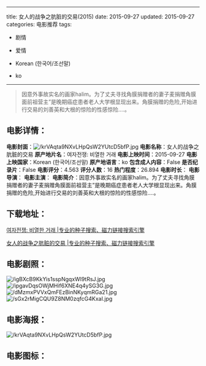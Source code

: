 
---
title: 女人的战争之肮脏的交易(2015)
date: 2015-09-27
updated: 2015-09-27
categories: 电影推荐
tags:
- 剧情
- 爱情

- Korean (한국어/조선말)
- ko
---


> 因意外事故实名的画家halim。为了丈夫寻找角膜捐赠者的妻子麦捐赠角膜面前祖营主”是晚期癌症患者老人大学根显现出来。角膜捐赠的危险,开始进行交易的刘善英和大根的惊险的性感惊险....。

## **电影详情**：

**电影封面**：<img src="https://image.tmdb.org/t/p/w200/krVAqta9NXvLHpQsW2YUtcD5bfP.jpg" alt="/krVAqta9NXvLHpQsW2YUtcD5bfP.jpg" title="/krVAqta9NXvLHpQsW2YUtcD5bfP.jpg">
**电影名称**：女人的战争之肮脏的交易
**原产地片名**：여자전쟁: 비열한 거래
**电影上映时间**：2015-09-27
**电影上映国家**：Korean (한국어/조선말)
**原产地语言**：ko
**包含成人内容**：False
**是否纪录片**：False
**电影评分**：4.563
**评分人数**：16
**热门程度**：26.894
**电影时长**：
**电影导演**：
**电影主演**：
**电影简介**：因意外事故实名的画家halim。为了丈夫寻找角膜捐赠者的妻子麦捐赠角膜面前祖营主”是晚期癌症患者老人大学根显现出来。角膜捐赠的危险,开始进行交易的刘善英和大根的惊险的性感惊险....。

## **下载地址**：
[여자전쟁: 비열한 거래 |专业的种子搜索、磁力链接搜索引擎](https://movie.amd794.com:2083/?search=%EC%97%AC%EC%9E%90%EC%A0%84%EC%9F%81%3A%20%EB%B9%84%EC%97%B4%ED%95%9C%20%EA%B1%B0%EB%9E%98&ordering=&mode=match_phrase&page_size=10&page=1)

[女人的战争之肮脏的交易 |专业的种子搜索、磁力链接搜索引擎](https://movie.amd794.com:2083/?search=%E5%A5%B3%E4%BA%BA%E7%9A%84%E6%88%98%E4%BA%89%E4%B9%8B%E8%82%AE%E8%84%8F%E7%9A%84%E4%BA%A4%E6%98%93&ordering=&mode=match_phrase&page_size=10&page=1)
 

## **电影剧照**：
<img src="https://image.tmdb.org/t/p/original/igBXcB9KkYis1sspNgqxWl9tRsJ.jpg" alt="/igBXcB9KkYis1sspNgqxWl9tRsJ.jpg" title="/igBXcB9KkYis1sspNgqxWl9tRsJ.jpg"><img src="https://image.tmdb.org/t/p/original/ipgavDqsOWjMHif6XNE4q4ySG3G.jpg" alt="/ipgavDqsOWjMHif6XNE4q4ySG3G.jpg" title="/ipgavDqsOWjMHif6XNE4q4ySG3G.jpg"><img src="https://image.tmdb.org/t/p/original/dMzmxPVVxQmFEzBinNKyqmRGa21.jpg" alt="/dMzmxPVVxQmFEzBinNKyqmRGa21.jpg" title="/dMzmxPVVxQmFEzBinNKyqmRGa21.jpg"><img src="https://image.tmdb.org/t/p/original/sGx2rMigCQU9Z8NM0zqfcG4KxaI.jpg" alt="/sGx2rMigCQU9Z8NM0zqfcG4KxaI.jpg" title="/sGx2rMigCQU9Z8NM0zqfcG4KxaI.jpg">

## **电影海报**：
<img src="https://image.tmdb.org/t/p/original/krVAqta9NXvLHpQsW2YUtcD5bfP.jpg" alt="/krVAqta9NXvLHpQsW2YUtcD5bfP.jpg" title="/krVAqta9NXvLHpQsW2YUtcD5bfP.jpg">

## **电影图标**：

